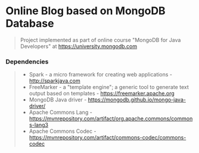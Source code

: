 # Online Blog based on MongoDB Database #

> Project implemented as part of online course "MongoDB for Java Developers" at https://university.mongodb.com


### Dependencies
> - Spark - a micro framework for creating web applications - http://sparkjava.com
> - FreeMarker - a "template engine"; a generic tool to generate text output based on templates - https://freemarker.apache.org
> - MongoDB Java driver - https://mongodb.github.io/mongo-java-driver/
> - Apache Commons Lang - https://mvnrepository.com/artifact/org.apache.commons/commons-lang3
> - Apache Commons Codec - https://mvnrepository.com/artifact/commons-codec/commons-codec
